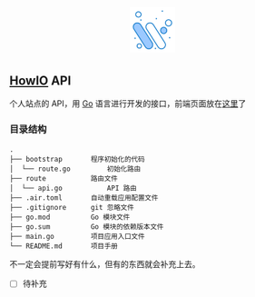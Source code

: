 <h1 align="center">
    <br>
    <a href="https://howio.world">
        <img width="80" src="https://github.com/feilongjump/howio.world/blob/main/src/assets/logo.png?raw=1" alt="HowIO" />
    </a>
    <br>
</h1>

## [HowIO](https://howio.world) API

个人站点的 API，用 [Go](https://go.dev) 语言进行开发的接口，前端页面放在[这里](https://github.com/feilongjump/howio.world)了

### 目录结构

```
.
├── bootstrap       程序初始化的代码
│  └── route.go         初始化路由
├── route           路由文件
│  └── api.go           API 路由
├── .air.toml       自动重载应用配置文件
├── .gitignore      git 忽略文件
├── go.mod          Go 模块文件
├── go.sum          Go 模块的依赖版本文件
├── main.go         项目应用入口文件
└── README.md       项目手册
```

不一定会提前写好有什么，但有的东西就会补充上去。

- [ ] 待补充